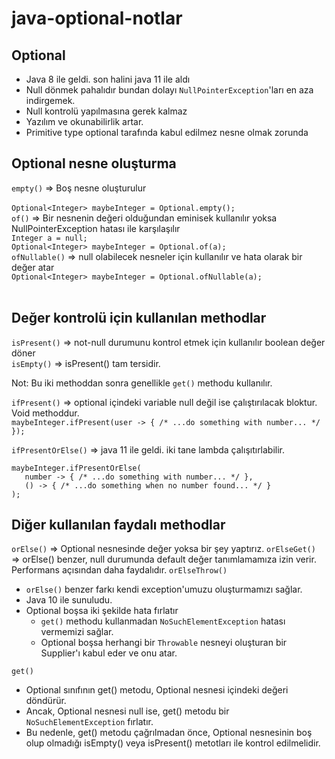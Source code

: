 # java-optional-notlar 
## Optional
- Java 8 ile geldi. son halini java 11 ile aldı
- Null dönmek pahalıdır bundan dolayı `NullPointerException`'ları en aza indirgemek.
- Null kontrolü yapılmasına gerek kalmaz
- Yazılım ve okunabilirlik artar.
- Primitive type optional tarafında kabul edilmez nesne olmak zorunda

## Optional nesne oluşturma
`empty()` => Boş nesne oluşturulur<br>  
`Optional<Integer> maybeInteger = Optional.empty();`<br>
`of()` => Bir nesnenin değeri olduğundan eminisek kullanılır yoksa NullPointerException hatası ile karşılaşılır<br>
`Integer a = null;`<br>
`Optional<Integer> maybeInteger = Optional.of(a);`<br>
`ofNullable()` => null olabilecek nesneler için kullanılır ve hata olarak bir değer atar<br>
`Optional<Integer> maybeInteger = Optional.ofNullable(a);`<br><br>

## Değer kontrolü için kullanılan methodlar
`isPresent()` => not-null durumunu kontrol etmek için kullanılır boolean değer döner<br>
`isEmpty()` => isPresent() tam tersidir.<br>

Not: Bu iki methoddan sonra genellikle `get()` methodu kullanılır.

`ifPresent()` => optional içindeki variable null değil ise çalıştırılacak bloktur. Void methoddur.<br>
`maybeInteger.ifPresent(user -> { /* ...do something with number... */ });`<br>

`ifPresentOrElse()` => java 11 ile geldi. iki tane lambda çalışıtırlabilir.<br>

`maybeInteger.ifPresentOrElse(`<br>
    `   number -> { /* ...do something with number... */ },`<br>
    `   () -> { /* ...do something when no number found... */ }`<br>
`);`<br>


## Diğer kullanılan faydalı methodlar
 `orElse()` => Optional nesnesinde değer yoksa bir şey yaptırız.
 `orElseGet()` => orElse() benzer, null durumunda default değer tanımlamamıza izin verir. Performans açısından daha faydalıdır.
 `orElseThrow()` 
- `orElse()` benzer farkı kendi exception'umuzu oluşturmamızı sağlar. 
- Java 10 ile sunuludu.
- Optional boşsa iki şekilde hata fırlatır
  - `get()` methodu kullanmadan `NoSuchElementException` hatası vermemizi sağlar.
  - Optional boşsa herhangi bir `Throwable` nesneyi oluşturan bir Supplier'ı kabul eder ve onu atar.<br>

`get()`<br>
- Optional sınıfının get() metodu, Optional nesnesi içindeki değeri döndürür. <br>
- Ancak, Optional nesnesi null ise, get() metodu bir `NoSuchElementException` fırlatır. <br>
- Bu nedenle, get() metodu çağrılmadan önce, Optional nesnesinin boş olup olmadığı isEmpty() veya isPresent() metotları ile kontrol edilmelidir.<br>

 
